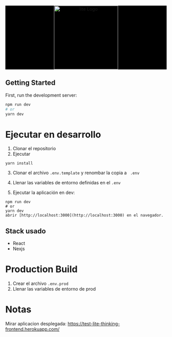 <p align="center" style="background: black">
   <a href="https://litethinking.com/home" target="blank"><img src="https://litethinking.com/static/media/Logo_Lite_Thinking_Sin_Fondo.0aa257fac8571af0f71e.png" width="200" alt="lite Logo" /></a>
</p>

## Getting Started

First, run the development server:

```bash
npm run dev
# or
yarn dev
```
# Ejecutar en desarrollo

1. Clonar el repositorio
2. Ejecutar
```
yarn install
```

3. Clonar el archivo ```.env.template``` y renombar la copia a ```
.env```

4. Llenar las variables de entorno definidas en el ```.env```

5. Ejecutar la aplicación en dev:
```
npm run dev
# or
yarn dev
abrir [http://localhost:3000](http://localhost:3000) en el navegador.
```
## Stack usado
* React
* Nexjs

# Production Build
1. Crear el archivo ```.env.prod```
2. Llenar las variables de entorno de prod

# Notas
Mirar aplicacion desplegada:
https://test-lite-thinking-frontend.herokuapp.com/
```